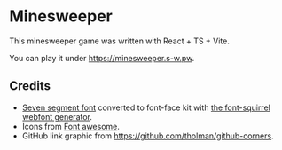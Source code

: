 # Minesweeper

This minesweeper game was written with React + TS + Vite.

You can play it under <https://minesweeper.s-w.pw>.

## Credits

- [Seven segment font](https://www.dafont.com/seven-segment.font) converted to font-face kit with [the font-squirrel webfont generator](https://www.fontsquirrel.com/tools/webfont-generator).
- Icons from [Font awesome](https://fontawesome.com/).
- GitHub link graphic from <https://github.com/tholman/github-corners>.
